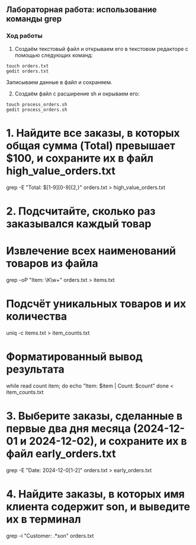 ## Лабораторная работа: использование команды grep
### Ход работы
1. Создаём текстовый файл и открываем его в текстовом редакторе c помощью следующих команд:
 ```
touch orders.txt
gedit orders.txt
```
Записываем данные в файл и сохраняем.

2. Создаём файл с расширение sh и окрываем его:
 ```
touch process_orders.sh
gedit process_orders.sh
```

# 1. Найдите все заказы, в которых общая сумма (Total) превышает $100, и сохраните их в файл high_value_orders.txt
grep -E "Total: \$[1-9][0-9]{2,}" orders.txt > high_value_orders.txt

# 2. Подсчитайте, сколько раз заказывался каждый товар
# Извлечение всех наименований товаров из файла
grep -oP "Item: \K\w+" orders.txt > items.txt

# Подсчёт уникальных товаров и их количества
uniq -c items.txt > item_counts.txt

# Форматированный вывод результата
while read count item; do
  echo "Item: $item | Count: $count"
done < item_counts.txt

# 3. Выберите заказы, сделанные в первые два дня месяца (2024-12-01 и 2024-12-02), и сохраните их в файл early_orders.txt
grep -E "Date: 2024-12-0[1-2]" orders.txt > early_orders.txt

# 4. Найдите заказы, в которых имя клиента содержит son, и выведите их в терминал
grep -i "Customer: .*son" orders.txt

